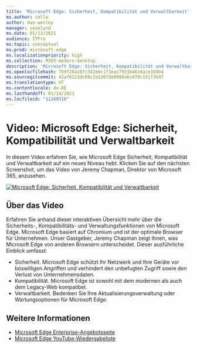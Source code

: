 ```yaml
---
title: 'Microsoft Edge: Sicherheit, Kompatibilität und Verwaltbarkeit'
ms.author: collw
author: dan-wesley
manager: seanlynd
ms.date: 01/13/2021
audience: ITPro
ms.topic: conceptual
ms.prod: microsoft-edge
ms.localizationpriority: high
ms.collection: M365-modern-desktop
description: 'Microsoft Edge: Sicherheit, Kompatibilität und Verwaltbarkeit'
ms.openlocfilehash: 759f28a10fc342ebc1f3eac7933b46c6ace169b4
ms.sourcegitcommit: 42af8123dc86c2a1d07de0080a6c878c151f354f
ms.translationtype: HT
ms.contentlocale: de-DE
ms.lasthandoff: 01/14/2021
ms.locfileid: "11269310"
---
```

# Video: Microsoft Edge: Sicherheit, Kompatibilität und Verwaltbarkeit

In diesem Video erfahren Sie, wie Microsoft Edge Sicherheit, Kompatibilität und Verwaltbarkeit auf ein neues Niveau hebt. Klicken Sie auf den nächsten Screenshot, um das Video von Jeremy Chapman, Direktor von Microsoft 365, anzusehen.

[![Microsoft Edge: Sicherheit, Kompatibilität und Verwaltbarkeit](media/microsoft-edge-video-security-compatibility-manageability/0.png)](http://www.youtube.com/watch?v=uMmh_gNaM4I "Microsoft Edge security, compatibility, and manageability")

## Über das Video

Erfahren Sie anhand dieser interaktiven Übersicht mehr über die Sicherheits-, Kompatibilitäts- und Verwaltungsfunktionen von Microsoft Edge. Microsoft Edge basiert auf Chromium und ist der optimale Browser für Unternehmen. Unser Gastgeber, Jeremy Chapman zeigt Ihnen, was Microsoft Edge von anderen Browsern unterscheidet. Dieser ausführliche Einblick umfasst:

- Sicherheit. Microsoft Edge schützt Ihr Netzwerk und Ihre Geräte vor böswilligen Angriffen und verhindert den unbefugten Zugriff sowie den Verlust von Unternehmensdaten.
- Kompatibilität. Microsoft Edge ist sowohl mit dem modernen als auch dem Legacy-Web kompatibel.
- Verwaltbarkeit. Bedenken Sie Ihre Aktualisierungsverwaltung oder Wartungsoptionen für Microsoft Edge.

## Weitere Informationen

- [Microsoft Edge Enterprise-Angebotsseite](https://aka.ms/EdgeEnterprise)
- [Microsoft Edge YouTube-Wiedergabeliste](https://www.youtube.com/playlist?list=PLXtHYVsvn_b-uXh1tMeYpT-0iD8tD3tFy)